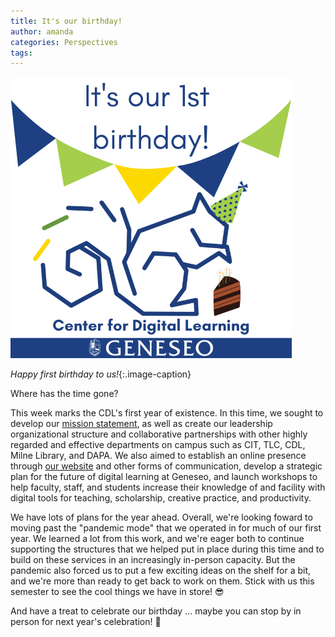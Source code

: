 ```yaml
---
title: It's our birthday!
author: amanda
categories: Perspectives
tags:
---
```


![Graphic of the CDL squirrel wearing a birthday hat in front of a piece of cake.](/images/birthday1.png)

*Happy first birthday to us!*{:.image-caption}

<span class="drop">W</span>here has the time gone? 

This week marks the CDL's first year of existence. In this time, we sought to develop our [mission statement](https://www.geneseo.edu/cdl), as well as create our leadership organizational structure and collaborative partnerships with other highly regarded and effective departments on campus such as CIT, TLC, CDL, Milne Library, and DAPA. We also aimed to establish an online presence through [our website](https://www.geneseo.edu/cdl) and other forms of communication, develop a strategic plan for the future of digital learning at Geneseo, and launch workshops to help faculty, staff, and students increase their knowledge of and facility with digital tools for teaching, scholarship, creative practice, and productivity.

<!--more-->

We have lots of plans for the year ahead. Overall, we're looking foward to moving past the "pandemic mode" that we operated in for much of our first year. We learned a lot from this work, and we're eager both to continue supporting the structures that we helped put in place during this time and to build on these services in an increasingly in-person capacity. But the pandemic also forced us to put a few exciting ideas on the shelf for a bit, and we're more than ready to get back to work on them. Stick with us this semester to see the cool things we have in store! :sunglasses: 

And have a treat to celebrate our birthday &hellip; maybe you can stop by in person for next year's celebration! :birthday: